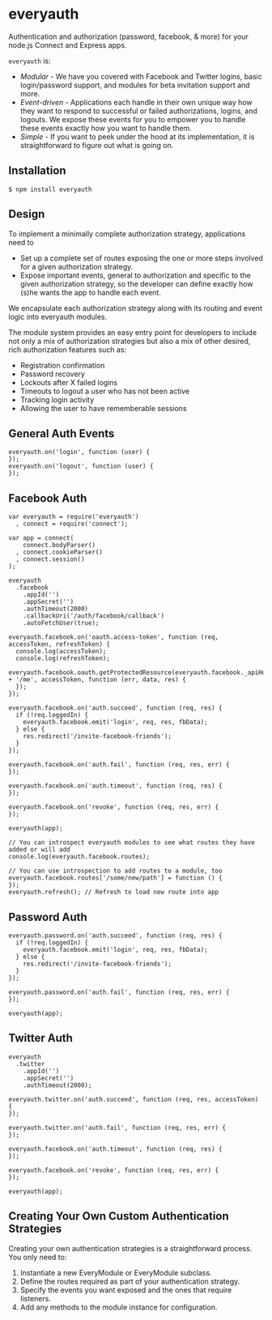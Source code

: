 everyauth
==========

Authentication and authorization (password, facebook, & more) for your node.js Connect and Express apps.

`everyauth` is:

- *Modular* - We have you covered with Facebook and Twitter logins, basic login/password
  support, and modules for beta invitation support and more.
- *Event-driven* - Applications each handle in their own unique way how they want to
  respond to successful or failed authorizations, logins, and logouts. We expose these
  events for you to empower you to handle these events exactly how you want to handle them.
- *Simple* - If you want to peek under the hood at its implementation, it is
  straightforward to figure out what is going on.

## Installation
    $ npm install everyauth

## Design

To implement a minimally complete authorization strategy, applications need to

- Set up a complete set of routes exposing the one or more steps involved for a given
  authorization strategy.
- Expose important events, general to authorization and specific to the given authorization
  strategy, so the developer can define exactly how (s)he wants the app to handle each event.

We encapsulate each authorization strategy along with its routing and event logic
into everyauth modules.

The module system provides an easy entry point for developers to include not only a mix of
authorization strategies but also a mix of other desired, rich authorization features such as:

- Registration confirmation
- Password recovery
- Lockouts after X failed logins
- Timeouts to logout a user who has not been active
- Tracking login activity
- Allowing the user to have rememberable sessions

## General Auth Events
    everyauth.on('login', function (user) {
    });
    everyauth.on('logout', function (user) {
    });

## Facebook Auth
    var everyauth = require('everyauth')
      , connect = require('connect');

    var app = connect(
        connect.bodyParser()
      , connect.cookieParser()
      , connect.session()
    );

    everyauth
      .facebook
        .appId('')
        .appSecret('')
        .authTimeout(2000)
        .callbackUri('/auth/facebook/callback')
        .autoFetchUser(true);

    everyauth.facebook.on('oauth.access-token', function (req, accessToken, refreshToken) {
      console.log(accessToken);
      console.log(refreshToken);
      everyauth.facebook.oauth.getProtectedResource(everyauth.facebook._apiHost + '/me', accessToken, function (err, data, res) {
      });
    });
    
    everyauth.facebook.on('auth.succeed', function (req, res) {
      if (!req.loggedIn) {
        everyauth.facebook.emit('login', req, res, fbData);
      } else {
        res.redirect('/invite-facebook-friends');
      }
    });

    everyauth.facebook.on('auth.fail', function (req, res, err) {
    });
    
    everyauth.facebook.on('auth.timeout', function (req, res) {
    });
    
    everyauth.facebook.on('revoke', function (req, res, err) {
    });

    everyauth(app);

    // You can introspect everyauth modules to see what routes they have added or will add
    console.log(everyauth.facebook.routes);

    // You can use introspection to add routes to a module, too
    everyauth.facebook.routes['/some/new/path'] = function () {
    });
    everyauth.refresh(); // Refresh to load new route into app

## Password Auth
    everyauth.password.on('auth.succeed', function (req, res) {
      if (!req.loggedIn) {
        everyauth.facebook.emit('login', req, res, fbData);
      } else {
        res.redirect('/invite-facebook-friends');
      }
    });

    everyauth.password.on('auth.fail', function (req, res, err) {
    });
    
    everyauth(app);

## Twitter Auth
    everyauth
      .twitter
        .appId('')
        .appSecret('')
        .authTimeout(2000);

    everyauth.twitter.on('auth.succeed', function (req, res, accessToken) {
    });

    everyauth.twitter.on('auth.fail', function (req, res, err) {
    });
    
    everyauth.facebook.on('auth.timeout', function (req, res) {
    });
    
    everyauth.facebook.on('revoke', function (req, res, err) {
    });

    everyauth(app);

## Creating Your Own Custom Authentication Strategies
Creating your own authentication strategies is a straightforward process.
You only need to:

1. Instantiate a new EveryModule or EveryModule subclass.
2. Define the routes required as part of your authentication strategy.
3. Specify the events you want exposed and the ones that require
   listeners.
4. Add any methods to the module instance for configuration.
